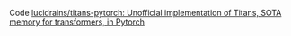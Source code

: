 Code [lucidrains/titans-pytorch: Unofficial implementation of Titans, SOTA memory for transformers, in Pytorch](https://github.com/lucidrains/titans-pytorch/tree/main)
